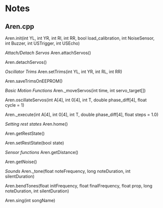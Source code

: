 # Notes

## Aren.cpp
Aren.init(int YL, int YR, int Rl, int RR, bool load_calibration, int NoiseSensor, int Buzzer, int USTrigger, int USEcho)

*Attach/Detach Servos*
Aren.attachServos()

Aren.detachServos()

*Oscillator Trims*
Aren.setTrims(int YL, int YR, int RL, int RR)

Aren.saveTrimsOnEEPROM()

*Basic Motion Functions*
Aren._moveServos(int time, int servo_target[])

Aren.oscillateServos(int A[4], int 0[4], int T, double phase_diff[4], float cycle = 1)

Aren._execute(int A[4], int 0[4], int T, double phase_diff[4], float steps = 1.0)

*Setting rest states*
Aren.home()

Aren.getRestState()

Aren.setRestState(bool state)

*Sensor functions*
Aren.getDistance()

Aren.getNoise()

*Sounds*
Aren._tone(float noteFrequency, long noteDuration, int silentDuration)

Aren.bendTones(float initFrequency, float finalFrequency, float prop, long noteDuration, int silentDuration)

Aren.sing(int songName)